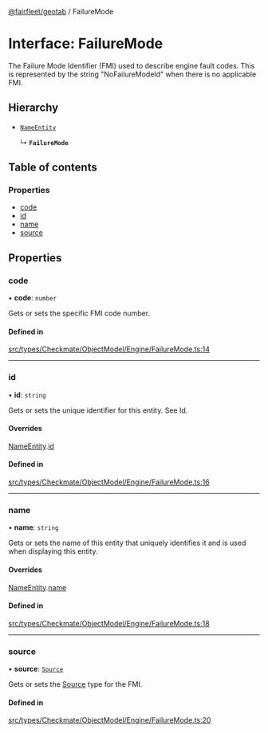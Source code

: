 [@fairfleet/geotab](../README.md) / FailureMode

# Interface: FailureMode

The Failure Mode Identifier (FMI) used to describe engine fault
 codes. This is represented by the string "NoFailureModeId" when there is no applicable FMI.

## Hierarchy

- [`NameEntity`](NameEntity.md)

  ↳ **`FailureMode`**

## Table of contents

### Properties

- [code](FailureMode.md#code)
- [id](FailureMode.md#id)
- [name](FailureMode.md#name)
- [source](FailureMode.md#source)

## Properties

### code

• **code**: `number`

Gets or sets the specific FMI code number.

#### Defined in

[src/types/Checkmate/ObjectModel/Engine/FailureMode.ts:14](https://github.com/fairfleet/geotab/blob/d57d931/src/types/Checkmate/ObjectModel/Engine/FailureMode.ts#L14)

___

### id

• **id**: `string`

Gets or sets the unique identifier for this entity. See Id.

#### Overrides

[NameEntity](NameEntity.md).[id](NameEntity.md#id)

#### Defined in

[src/types/Checkmate/ObjectModel/Engine/FailureMode.ts:16](https://github.com/fairfleet/geotab/blob/d57d931/src/types/Checkmate/ObjectModel/Engine/FailureMode.ts#L16)

___

### name

• **name**: `string`

Gets or sets the name of this entity that uniquely identifies it and is used when displaying this entity.

#### Overrides

[NameEntity](NameEntity.md).[name](NameEntity.md#name)

#### Defined in

[src/types/Checkmate/ObjectModel/Engine/FailureMode.ts:18](https://github.com/fairfleet/geotab/blob/d57d931/src/types/Checkmate/ObjectModel/Engine/FailureMode.ts#L18)

___

### source

• **source**: [`Source`](Source.md)

Gets or sets the [Source](Source.md) type for the FMI.

#### Defined in

[src/types/Checkmate/ObjectModel/Engine/FailureMode.ts:20](https://github.com/fairfleet/geotab/blob/d57d931/src/types/Checkmate/ObjectModel/Engine/FailureMode.ts#L20)
